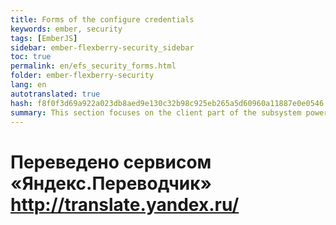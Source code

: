 ```yaml
--- 
title: Forms of the configure credentials 
keywords: ember, security 
tags: [EmberJS] 
sidebar: ember-flexberry-security_sidebar 
toc: true 
permalink: en/efs_security_forms.html 
folder: ember-flexberry-security 
lang: en 
autotranslated: true 
hash: f8f0f3d69a922a023db8aed9e130c32b98c925eb265a5d60960a11887e0e0546 
summary: This section focuses on the client part of the subsystem powers and change audit data. 
---
```



 # Переведено сервисом «Яндекс.Переводчик» http://translate.yandex.ru/